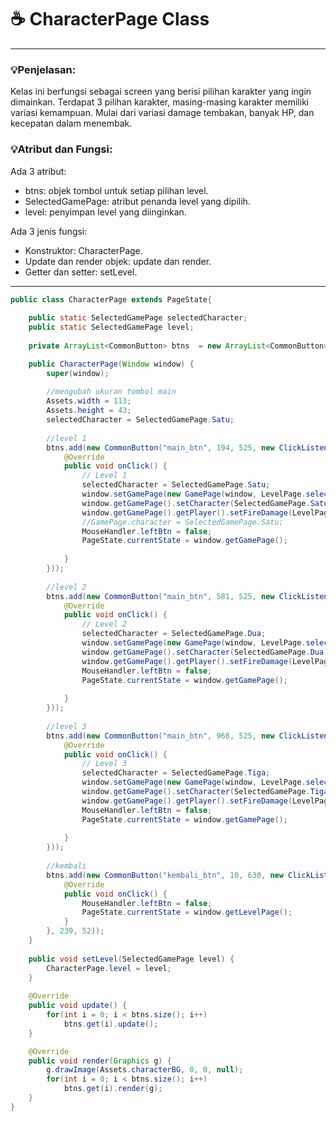 # ☕️ CharacterPage Class

****
### 💡Penjelasan:
Kelas ini berfungsi sebagai screen yang berisi pilihan karakter yang ingin dimainkan.
Terdapat 3 pilihan karakter, masing-masing karakter memiliki variasi kemampuan.
Mulai dari variasi damage tembakan, banyak HP, dan kecepatan dalam menembak.

### 💡Atribut dan Fungsi:
Ada 3 atribut:   
- btns: objek tombol untuk setiap pilihan level.
- SelectedGamePage: atribut penanda level yang dipilih.
- level: penyimpan level yang diinginkan.

Ada 3 jenis fungsi:   
- Konstruktor: CharacterPage.
- Update dan render objek: update dan render.
- Getter dan setter: setLevel.

****

```java
public class CharacterPage extends PageState{
	
	public static SelectedGamePage selectedCharacter;
	public static SelectedGamePage level;
	
	private ArrayList<CommonButton> btns  = new ArrayList<CommonButton>();

	public CharacterPage(Window window) {
		super(window);
		
		//mengubah ukuran tombol main
		Assets.width = 113;
		Assets.height = 43;
		selectedCharacter = SelectedGamePage.Satu;
		
		//level 1
		btns.add(new CommonButton("main_btn", 194, 525, new ClickListener() {
			@Override
			public void onClick() {
				// Level 1
				selectedCharacter = SelectedGamePage.Satu;
				window.setGamePage(new GamePage(window, LevelPage.selectedPage,  selectedCharacter));
				window.getGamePage().setCharacter(SelectedGamePage.Satu);
				window.getGamePage().getPlayer().setFireDamage(LevelPage.selectedPage);
				//GamePage.character = SelectedGamePage.Satu;
				MouseHandler.leftBtn = false;
				PageState.currentState = window.getGamePage();
				
			}
		}));
		
		//level 2
		btns.add(new CommonButton("main_btn", 581, 525, new ClickListener() {
			@Override
			public void onClick() {
				// Level 2
				selectedCharacter = SelectedGamePage.Dua;
				window.setGamePage(new GamePage(window, LevelPage.selectedPage,  selectedCharacter));
				window.getGamePage().setCharacter(SelectedGamePage.Dua);
				window.getGamePage().getPlayer().setFireDamage(LevelPage.selectedPage);
				MouseHandler.leftBtn = false;
				PageState.currentState = window.getGamePage();
				
			}
		}));
		
		//level 3
		btns.add(new CommonButton("main_btn", 968, 525, new ClickListener() {
			@Override
			public void onClick() {
				// Level 3
				selectedCharacter = SelectedGamePage.Tiga;
				window.setGamePage(new GamePage(window, LevelPage.selectedPage,  selectedCharacter));
				window.getGamePage().setCharacter(SelectedGamePage.Tiga);
				window.getGamePage().getPlayer().setFireDamage(LevelPage.selectedPage);
				MouseHandler.leftBtn = false;
				PageState.currentState = window.getGamePage();
				
			}
		}));
		
		//kembali
		btns.add(new CommonButton("kembali_btn", 10, 630, new ClickListener() {
			@Override
			public void onClick() {
				MouseHandler.leftBtn = false;
				PageState.currentState = window.getLevelPage();
			}
		}, 239, 52));
	}
	
	public void setLevel(SelectedGamePage level) { 
		CharacterPage.level = level;
	}
	
	@Override
	public void update() {
		for(int i = 0; i < btns.size(); i++)
			btns.get(i).update();
	}

	@Override
	public void render(Graphics g) {
		g.drawImage(Assets.characterBG, 0, 0, null);
		for(int i = 0; i < btns.size(); i++)
			btns.get(i).render(g);
	}
}
```